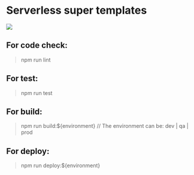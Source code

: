 # Serverless super templates

![](https://github.com/MAN-CAR/serverless-template/workflows/Master%20CI/CD/badge.svg)

## For code check:

> npm run lint

## For test:

> npm run test

## For build:

> npm run build:${environment} // The environment can be: dev | qa | prod

## For deploy:

> npm run deploy:${environment}



